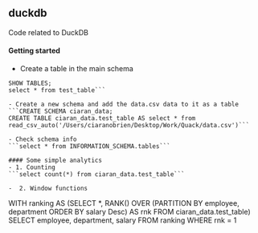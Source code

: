 ## duckdb
Code related to DuckDB

#### Getting started

- Create a table in the main schema
```CREATE TABLE test_table AS select * from read_csv_auto('/Users/ciaranobrien/Desktop/Work/Quack/data.csv')
SHOW TABLES;
select * from test_table```

- Create a new schema and add the data.csv data to it as a table
```CREATE SCHEMA ciaran_data;
CREATE TABLE ciaran_data.test_table AS select * from read_csv_auto('/Users/ciaranobrien/Desktop/Work/Quack/data.csv')```

- Check schema info
```select * from INFORMATION_SCHEMA.tables```

#### Some simple analytics
- 1. Counting
```select count(*) from ciaran_data.test_table```

-  2. Window functions
```
WITH ranking AS
         (SELECT *, RANK() OVER (PARTITION BY employee, department ORDER BY salary Desc) AS rnk
          FROM ciaran_data.test_table)
SELECT employee, department, salary
FROM ranking
WHERE rnk = 1
```
